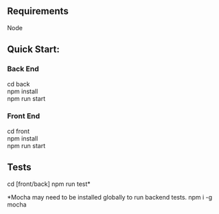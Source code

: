 ## Requirements

Node

## Quick Start:

### Back End

cd back  
npm install  
npm run start

### Front End

cd front  
npm install  
npm run start

## Tests

cd [front/back]
npm run test\*

\*Mocha may need to be installed globally to run backend tests. npm i -g mocha
